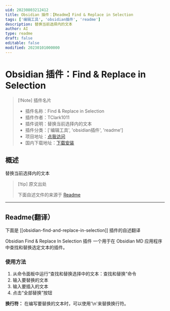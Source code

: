 ```yaml
---
uid: 20230803212412
title: Obsidian 插件：【Readme】Find & Replace in Selection
tags: ['编辑工具', 'obsidian插件', 'readme']
description: 替换当前选择内的文本
author: AI
type: readme
draft: false
editable: false
modified: 20230101000000
---
```


# Obsidian 插件：Find & Replace in Selection

> [!Note] 插件名片
> - 插件名称：Find & Replace in Selection
> - 插件作者：TClark1011
> - 插件说明：替换当前选择内的文本
> - 插件分类：['编辑工具', 'obsidian插件', 'readme']
> - 项目地址：[点我访问](https://github.com/TClark1011/obsidian-find-and-replace-in-selection)
> - 国内下载地址：[下载安装](https://pkmer.cn/products/plugin/pluginMarket/?obsidian-find-and-replace-in-selection)

## 概述

替换当前选择内的文本



> [!tip] 原文出处
> 
>下面自述文件的来源于 [Readme](https://ghproxy.net/https://raw.githubusercontent.com/TClark1011/obsidian-find-and-replace-in-selection/main/README.md)
> 

---

## Readme(翻译）

下面是 [[obsidian-find-and-replace-in-selection]] 插件的自述翻译



Obsidian Find & Replace In Selection 插件
一个用于在 Obsidian MD 应用程序中查找和替换选定文本的插件。

### 使用方法
1. 从命令面板中运行“查找和替换选择中的文本：查找和替换”命令
1. 输入要替换的文本
1. 输入要插入的文本
1. 点击“全部替换”按钮

**换行符：** 在编写要替换的文本时，可以使用'\n'来替换换行符。



